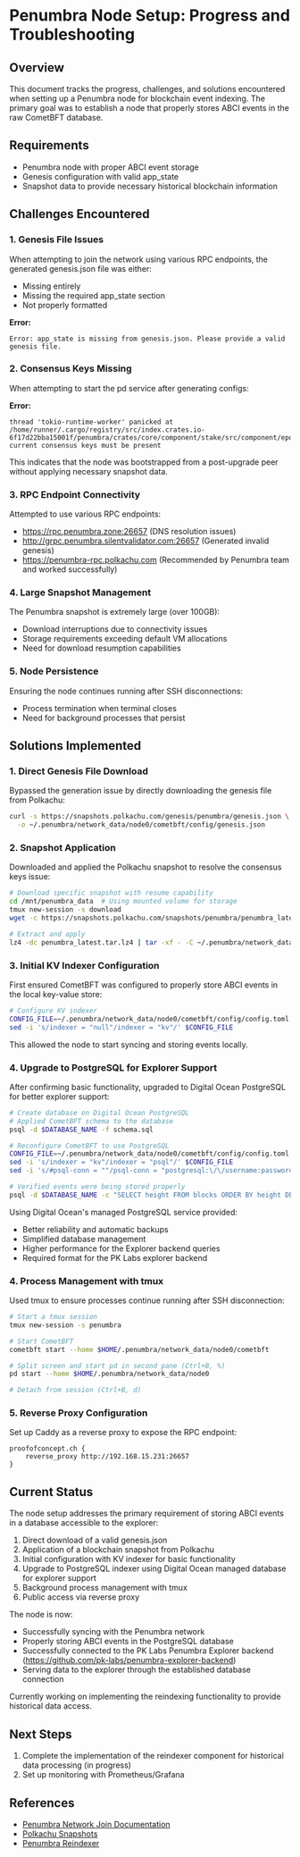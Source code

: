 # Penumbra Node Setup: Progress and Troubleshooting

## Overview
This document tracks the progress, challenges, and solutions encountered when setting up a Penumbra node for blockchain event indexing. The primary goal was to establish a node that properly stores ABCI events in the raw CometBFT database.

## Requirements
* Penumbra node with proper ABCI event storage
* Genesis configuration with valid app_state
* Snapshot data to provide necessary historical blockchain information

## Challenges Encountered

### 1. Genesis File Issues
When attempting to join the network using various RPC endpoints, the generated genesis.json file was either:
* Missing entirely
* Missing the required app_state section
* Not properly formatted

**Error:**
```
Error: app_state is missing from genesis.json. Please provide a valid genesis file.
```

### 2. Consensus Keys Missing
When attempting to start the pd service after generating configs:

**Error:**
```
thread 'tokio-runtime-worker' panicked at /home/runner/.cargo/registry/src/index.crates.io-6f17d22bba15001f/penumbra/crates/core/component/stake/src/component/epoch_handler.rs:430:14:
current consensus keys must be present
```

This indicates that the node was bootstrapped from a post-upgrade peer without applying necessary snapshot data.

### 3. RPC Endpoint Connectivity
Attempted to use various RPC endpoints:
* https://rpc.penumbra.zone:26657 (DNS resolution issues)
* http://grpc.penumbra.silentvalidator.com:26657 (Generated invalid genesis)
* https://penumbra-rpc.polkachu.com (Recommended by Penumbra team and worked successfully)

### 4. Large Snapshot Management
The Penumbra snapshot is extremely large (over 100GB):
* Download interruptions due to connectivity issues
* Storage requirements exceeding default VM allocations
* Need for download resumption capabilities

### 5. Node Persistence
Ensuring the node continues running after SSH disconnections:
* Process termination when terminal closes
* Need for background processes that persist

## Solutions Implemented

### 1. Direct Genesis File Download
Bypassed the generation issue by directly downloading the genesis file from Polkachu:

```bash
curl -s https://snapshots.polkachu.com/genesis/penumbra/genesis.json \
  -o ~/.penumbra/network_data/node0/cometbft/config/genesis.json
```

### 2. Snapshot Application
Downloaded and applied the Polkachu snapshot to resolve the consensus keys issue:

```bash
# Download specific snapshot with resume capability
cd /mnt/penumbra_data  # Using mounted volume for storage
tmux new-session -s download
wget -c https://snapshots.polkachu.com/snapshots/penumbra/penumbra_latest.tar.lz4

# Extract and apply
lz4 -dc penumbra_latest.tar.lz4 | tar -xf - -C ~/.penumbra/network_data/node0/
```

### 3. Initial KV Indexer Configuration
First ensured CometBFT was configured to properly store ABCI events in the local key-value store:

```bash
# Configure KV indexer
CONFIG_FILE=~/.penumbra/network_data/node0/cometbft/config/config.toml
sed -i 's/indexer = "null"/indexer = "kv"/' $CONFIG_FILE
```

This allowed the node to start syncing and storing events locally.

### 4. Upgrade to PostgreSQL for Explorer Support
After confirming basic functionality, upgraded to Digital Ocean PostgreSQL for better explorer support:

```bash
# Create database on Digital Ocean PostgreSQL
# Applied CometBFT schema to the database
psql -d $DATABASE_NAME -f schema.sql

# Reconfigure CometBFT to use PostgreSQL
CONFIG_FILE=~/.penumbra/network_data/node0/cometbft/config/config.toml
sed -i 's/indexer = "kv"/indexer = "psql"/' $CONFIG_FILE
sed -i 's/#psql-conn = ""/psql-conn = "postgresql:\/\/username:password@host:port\/database?sslmode=require"/' $CONFIG_FILE

# Verified events were being stored properly
psql -d $DATABASE_NAME -c "SELECT height FROM blocks ORDER BY height DESC LIMIT 10;"
```

Using Digital Ocean's managed PostgreSQL service provided:
- Better reliability and automatic backups
- Simplified database management
- Higher performance for the Explorer backend queries
- Required format for the PK Labs explorer backend


### 4. Process Management with tmux
Used tmux to ensure processes continue running after SSH disconnection:

```bash
# Start a tmux session
tmux new-session -s penumbra

# Start CometBFT
cometbft start --home $HOME/.penumbra/network_data/node0/cometbft

# Split screen and start pd in second pane (Ctrl+B, %)
pd start --home $HOME/.penumbra/network_data/node0

# Detach from session (Ctrl+B, d)
```

### 5. Reverse Proxy Configuration
Set up Caddy as a reverse proxy to expose the RPC endpoint:

```
proofofconcept.ch {
    reverse_proxy http://192.168.15.231:26657
}
```

## Current Status
The node setup addresses the primary requirement of storing ABCI events in a database accessible to the explorer:

1. Direct download of a valid genesis.json
2. Application of a blockchain snapshot from Polkachu
3. Initial configuration with KV indexer for basic functionality
4. Upgrade to PostgreSQL indexer using Digital Ocean managed database for explorer support
5. Background process management with tmux
6. Public access via reverse proxy

The node is now:
- Successfully syncing with the Penumbra network
- Properly storing ABCI events in the PostgreSQL database
- Successfully connected to the PK Labs Penumbra Explorer backend (https://github.com/pk-labs/penumbra-explorer-backend)
- Serving data to the explorer through the established database connection

Currently working on implementing the reindexing functionality to provide historical data access.

## Next Steps
1. Complete the implementation of the reindexer component for historical data processing (in progress)
2. Set up monitoring with Prometheus/Grafana

## References
* [Penumbra Network Join Documentation](https://guide.penumbra.zone/node/pd)
* [Polkachu Snapshots](https://snapshots.polkachu.com/snapshots/penumbra)
* [Penumbra Reindexer](https://github.com/penumbra-zone/reindexer)
